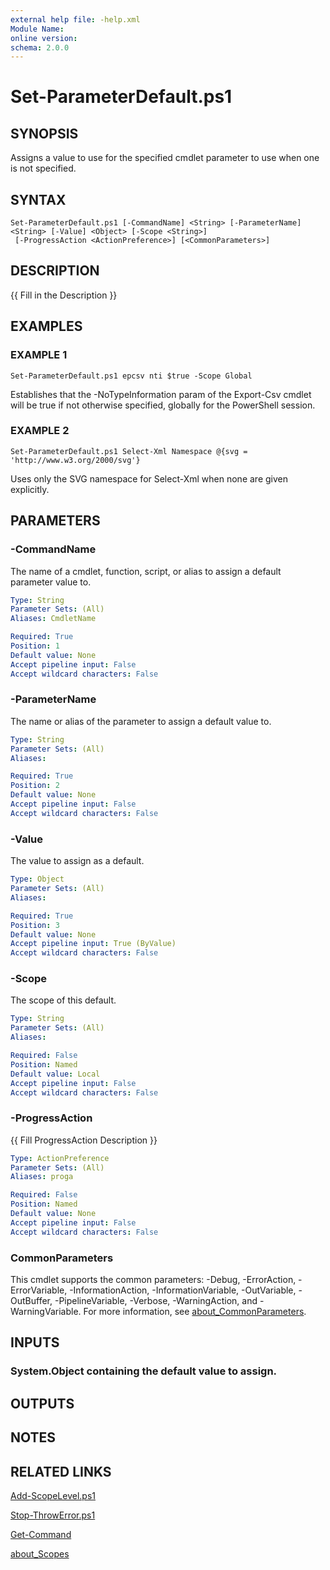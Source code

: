 ```yaml
---
external help file: -help.xml
Module Name:
online version:
schema: 2.0.0
---
```


# Set-ParameterDefault.ps1

## SYNOPSIS
Assigns a value to use for the specified cmdlet parameter to use when one is not specified.

## SYNTAX

```
Set-ParameterDefault.ps1 [-CommandName] <String> [-ParameterName] <String> [-Value] <Object> [-Scope <String>]
 [-ProgressAction <ActionPreference>] [<CommonParameters>]
```

## DESCRIPTION
{{ Fill in the Description }}

## EXAMPLES

### EXAMPLE 1
```
Set-ParameterDefault.ps1 epcsv nti $true -Scope Global
```

Establishes that the -NoTypeInformation param of the Export-Csv cmdlet will be true if not otherwise specified,
globally for the PowerShell session.

### EXAMPLE 2
```
Set-ParameterDefault.ps1 Select-Xml Namespace @{svg = 'http://www.w3.org/2000/svg'}
```

Uses only the SVG namespace for Select-Xml when none are given explicitly.

## PARAMETERS

### -CommandName
The name of a cmdlet, function, script, or alias to assign a default parameter value to.

```yaml
Type: String
Parameter Sets: (All)
Aliases: CmdletName

Required: True
Position: 1
Default value: None
Accept pipeline input: False
Accept wildcard characters: False
```

### -ParameterName
The name or alias of the parameter to assign a default value to.

```yaml
Type: String
Parameter Sets: (All)
Aliases:

Required: True
Position: 2
Default value: None
Accept pipeline input: False
Accept wildcard characters: False
```

### -Value
The value to assign as a default.

```yaml
Type: Object
Parameter Sets: (All)
Aliases:

Required: True
Position: 3
Default value: None
Accept pipeline input: True (ByValue)
Accept wildcard characters: False
```

### -Scope
The scope of this default.

```yaml
Type: String
Parameter Sets: (All)
Aliases:

Required: False
Position: Named
Default value: Local
Accept pipeline input: False
Accept wildcard characters: False
```

### -ProgressAction
{{ Fill ProgressAction Description }}

```yaml
Type: ActionPreference
Parameter Sets: (All)
Aliases: proga

Required: False
Position: Named
Default value: None
Accept pipeline input: False
Accept wildcard characters: False
```

### CommonParameters
This cmdlet supports the common parameters: -Debug, -ErrorAction, -ErrorVariable, -InformationAction, -InformationVariable, -OutVariable, -OutBuffer, -PipelineVariable, -Verbose, -WarningAction, and -WarningVariable. For more information, see [about_CommonParameters](http://go.microsoft.com/fwlink/?LinkID=113216).

## INPUTS

### System.Object containing the default value to assign.
## OUTPUTS

## NOTES

## RELATED LINKS

[Add-ScopeLevel.ps1]()

[Stop-ThrowError.ps1]()

[Get-Command]()

[about_Scopes]()

